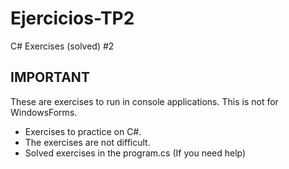 # Ejercicios-TP2
C# Exercises (solved) #2

IMPORTANT
------
These are exercises to run in console applications. This is not for WindowsForms.

* Exercises to practice on C#.
* The exercises are not difficult.
* Solved exercises in the program.cs (If you need help)
